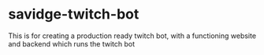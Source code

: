 # savidge-twitch-bot
This is for creating a production ready twitch bot, with a functioning website and backend which runs the twitch bot
